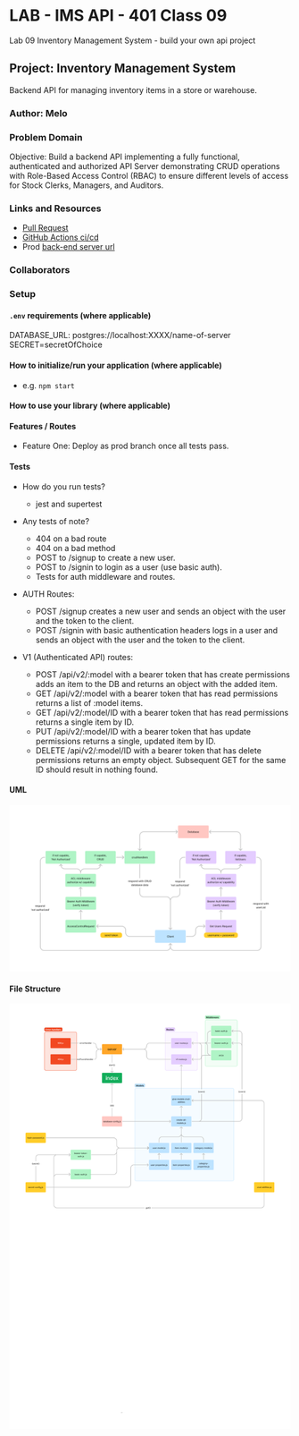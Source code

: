 # LAB - IMS API - 401 Class 09

Lab 09 Inventory Management System - build your own api project

## Project: Inventory Management System

Backend API for managing inventory items in a store or warehouse.

### Author: Melo

### Problem Domain

Objective: Build a backend API implementing a fully functional, authenticated and authorized API Server demonstrating CRUD operations with Role-Based Access Control (RBAC) to ensure different levels of access for Stock Clerks, Managers, and Auditors.

### Links and Resources

- [Pull Request](https://github.com/MelodicXP/auth-api/pulls)
- [GitHub Actions ci/cd](https://github.com/MelodicXP/auth-api/actions)
- Prod [back-end server url](https://auth-api-1n5k.onrender.com)

### Collaborators

### Setup

#### `.env` requirements (where applicable)

DATABASE_URL: postgres://localhost:XXXX/name-of-server
SECRET=secretOfChoice

#### How to initialize/run your application (where applicable)

- e.g. `npm start`

#### How to use your library (where applicable)

#### Features / Routes

- Feature One: Deploy as prod branch once all tests pass.

#### Tests

- How do you run tests?
  - jest and supertest

- Any tests of note?
  - 404 on a bad route
  - 404 on a bad method
  - POST to /signup to create a new user.
  - POST to /signin to login as a user (use basic auth).
  - Tests for auth middleware and routes.

- AUTH Routes:
  - POST /signup creates a new user and sends an object with the user and the token to the client.
  - POST /signin with basic authentication headers logs in a user and sends an object with the user and the token to the client.

- V1 (Authenticated API) routes:
  - POST /api/v2/:model with a bearer token that has create permissions adds an item to the DB and returns an object with the added item.
  - GET /api/v2/:model with a bearer token that has read permissions returns a list of :model items.
  - GET /api/v2/:model/ID with a bearer token that has read permissions returns a single item by ID.
  - PUT /api/v2/:model/ID with a bearer token that has update permissions returns a single, updated item by ID.
  - DELETE /api/v2/:model/ID with a bearer token that has delete permissions returns an empty object. Subsequent GET for the same ID should result in nothing found.

#### UML

![Lab-09-UML](./assets/lab-09-UML.png)

#### File Structure

![Lab-09-UML-File-Structure](./assets/FileStructureLab09.png)
